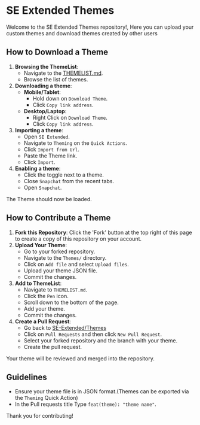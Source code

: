 # SE Extended Themes
Welcome to the SE Extended Themes repository!, Here you can upload your custom themes and download themes created by other users

## How to Download a Theme

1. **Browsing the ThemeList**:
    - Navigate to the [THEMELIST.md](https://github.com/SE-Extended/Themes/blob/main/THEMELIST.md).
    - Browse the list of themes. 
2. **Downloading a theme**:
    - **Mobile/Tablet**:
       - Hold down on `Download Theme`.
       - Click `Copy link address`.
    - **Desktop/Laptop**:
       - Right Click on `Download Theme`.
       - Click `Copy link address`.
3. **Importing a theme**:
    - Open `SE Extended`.
    - Navigate to `Theming` on the `Quick Actions`.
    - Click `Import from Url`.
    - Paste the Theme link. 
    - Click `Import`.
4. **Enabling a theme**:
    - Click the toggle next to a theme.
    - Close `Snapchat` from the recent tabs. 
    - Open `Snapchat`.

The Theme should now be loaded.
## How to Contribute a Theme

1. **Fork this Repository**: Click the 'Fork' button at the top right of this page to create a copy of this repository on your account.
2. **Upload Your Theme**:
    - Go to your forked repository.
    - Navigate to the `Themes/` directory.
    - Click on `Add file` and select `Upload files`.
    - Upload your theme JSON file.
    - Commit the changes.
3. **Add to ThemeList**:
    - Navigate to `THEMELIST.md`.
    - Click the `Pen` icon.
    - Scroll down to the bottom of the page.
    - Add your theme.
    - Commit the changes.
4. **Create a Pull Request**:
    - Go back to [SE-Extended/Themes](https://github.com/SE-Extended/Themes)
    - Click on `Pull Requests` and then click `New Pull Request`.
    - Select your forked repository and the branch with your theme.
    - Create the pull request.

Your theme will be reviewed and merged into the repository.
## Guidelines

- Ensure your theme file is in JSON format.(Themes can be exported via the `Theming` Quick Action)
- In the Pull requests title Type `feat(theme): "theme name"`.

Thank you for contributing!
